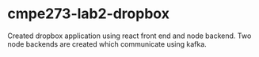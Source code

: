 # cmpe273-lab2-dropbox

Created dropbox application using react front end and node backend. Two node backends are created which communicate using kafka.

